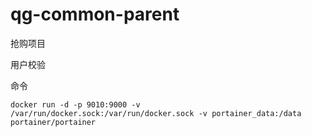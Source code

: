 # qg-common-parent

抢购项目


用户校验

命令
```linux
docker run -d -p 9010:9000 -v /var/run/docker.sock:/var/run/docker.sock -v portainer_data:/data portainer/portainer
```